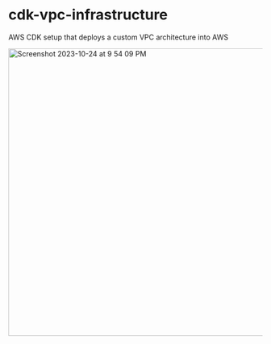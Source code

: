 # cdk-vpc-infrastructure
AWS CDK setup that deploys a custom VPC architecture into AWS

<img width="571" alt="Screenshot 2023-10-24 at 9 54 09 PM" src="https://github.com/jacobusa/cdk-vpc-infrastructure/assets/49039999/aef130ac-4c4d-4bc3-b7be-1b1f8d33ab8d">

